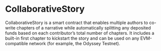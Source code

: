 # CollaborativeStory
CollaborativeStory is a smart contract that enables multiple authors to co-write chapters of a narrative while automatically splitting any deposited funds based on each contributor’s total number of chapters. It includes a built-in first chapter to kickstart the story and can be used on any EVM-compatible network (for example, the Odyssey Testnet).
